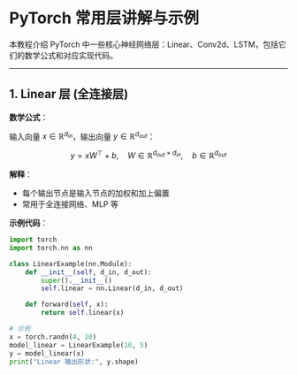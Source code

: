 # PyTorch 常用层讲解与示例

本教程介绍 PyTorch 中一些核心神经网络层：Linear、Conv2d、LSTM，包括它们的数学公式和对应实现代码。

---

## 1. Linear 层 (全连接层)

**数学公式**：

输入向量 $x \in \mathbb{R}^{d_{in}}$，输出向量 $y \in \mathbb{R}^{d_{out}}$：

$$
y = x W^\top + b, \quad W \in \mathbb{R}^{d_{out} \times d_{in}}, \quad b \in \mathbb{R}^{d_{out}}
$$

**解释**：

- 每个输出节点是输入节点的加权和加上偏置  
- 常用于全连接网络、MLP 等

**示例代码**：

```python
import torch
import torch.nn as nn

class LinearExample(nn.Module):
    def __init__(self, d_in, d_out):
        super().__init__()
        self.linear = nn.Linear(d_in, d_out)

    def forward(self, x):
        return self.linear(x)

# 示例
x = torch.randn(4, 10)
model_linear = LinearExample(10, 5)
y = model_linear(x)
print("Linear 输出形状:", y.shape)
